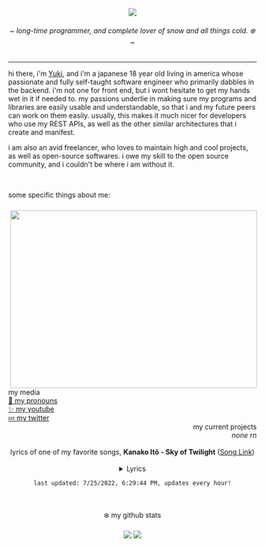 <div align="center">
	<img src="https://github.com/yukisnow0/yukisnow0/blob/main/wan.png?raw=true" />
	<h6>~ <i>long-time programmer, and complete lover of snow and all things cold. ❄️</i> ~</h6>
	<!-- badges
	<img src="https://visitor-badge.glitch.me/badge?page_id=yukisnow0.yukisnow0" /> -->
</div>

<hr />

hi there, i'm [Yuki](https://github.com/yukisnow0), and i'm a japanese 18 year old living in america whose passionate and fully self-taught software engineer who primarily dabbles in the backend. i'm not one for front end, but i wont hesitate to get my hands wet in it if needed to. my passions underlie in making sure my programs and libraries are easily usable and understandable, so that i and my future peers can work on them easily. usually, this makes it much nicer for developers who use my REST APIs, as well as the other similar architectures that i create and manifest.

i am also an avid freelancer, who loves to maintain high and cool projects, as well as open-source softwares. i owe my skill to the open source community, and i couldn't be where i am without it.

<br />

some specific things about me:
### <img align="right" src="https://i.ytimg.com/vi/_h038UvLsFg/maxresdefault.jpg" width="500" height="360" />
```js
class Yuki extends Programmer {
	age = 18;
	pronouns = "she / her";
	languages = [JavaScript, CSharp, SQL, Lua, Rust, C++, Haskell]; // order from most used to least
	current_projects = [];
	conventions = [snake_case, PascalCase]; // properties & functions, classes
		
	constructor() {
		super("JavaScript"); // programmer constructor takes a main language parameter
		
		// do it if you dare.
		this.pattable = false;
	}
	
	pat() {
		return "*patted Yuki*";
	}
}
```

<div>
	<div align="left">
		my media<br/>
		<a href="https://en.pronouns.page/@yukisnow">💖 my pronouns</a><br/>
		<a href="https://www.youtube.com/channel/UCRr-MhuqjnrhE6ELfxSujJQ">✨ my youtube</a><br/>
		<a href="https://twitter.com/yukisnow0_">💤 my twitter</a>
	</div>
	<div align="right">
		my current projects<br/>
		<i>none rn</i>
	</div>
</div>

<br/>

<div align="center">
	lyrics of one of my favorite songs, <strong>Kanako Itō - Sky of Twilight</strong> (<a href="https://www.youtube.com/watch?v=2Hm_jcpTycI">Song Link</a>)<br /><br />
	<details><summary>Lyrics</summary>
	<pre style="max-height: 250px; overflow: auto;">
あの空目指してた…<br />
<br />
歴史は繰り返す 何度でも人の業<br />
人が人の世を築き<br />
壊してゆく何度も<br />
時が過ぎてく 幾千<br />
それでも人は愛のために<br />
何度滅びても生きる<br />
<br />
この空の向こうにキミがいるなら<br />
この羽で飛び跳ねて<br />
今あと少し キミに届きそうな<br />
指先を伸ばしているのに<br />
仮初めの夢でも<br />
この空の向こうに夢があるなら<br />
キミとその景色見たくて<br />
<br />
歴史は繰り返す 何度でも人の業<br />
それでもボクらは人らしく<br />
今キミとボクがいる黄昏には<br />
人々 夢があって<br />
皆がそれぞれの暮らしの中で<br />
生きている夢をいだいて<br />
さぁ 今すぐ<br />
ボクらも歩きだそう 光へ<br />
この空の向こうに夢があるから<br />
つかみ取れるはずさキミと<br />
<br />
この先の未来のこと　キミがいたなら<br />
この空　雲を突き抜けてく<br />
キミと夢見た場所を目指して　行こう<br />
<br />
この空の向こうに  キミがいるなら<br />
この羽で飛び跳ねて<br />
今あと少し  キミに届きそうな<br />
指先に触れているのに<br />
キミと描いた　この夢  ここに希望抱いて<br />
この場所で　そう　キミと二人で行こう<br />
この空の果てへ　羽ばたいて<br />
見下そうボクらの大地を<br />
<br />
仮初の夢でも<br />
この空の向こうに夢があるなら　<br />
キミとその景色見て<br />
いつかきっと掴み取るよ<br />
<br />
黄昏の空へと　向かって<br />
ボクらは行くのさ<br />
地平線が赤く燃えるその先へと  さぁ
	</pre></details>

	last updated: 7/25/2022, 6:29:44 PM, updates every hour!
</div>


<br />
<br />

<div align="center">
	❄️ my github stats
	<br />
	<br />
	<img src="https://github-profile-trophy.vercel.app/?username=yukisnow0">
	<img src="https://github-readme-stats.vercel.app/api?username=yukisnow0&theme=tokyonight">
</div>
